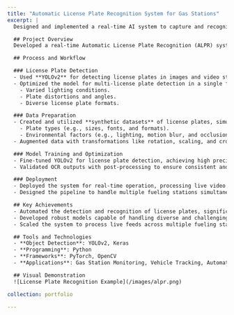 ```yaml
---
title: "Automatic License Plate Recognition System for Gas Stations"
excerpt: |
  Designed and implemented a real-time AI system to capture and recognize license plates of vehicles across fueling machines. Leveraged YOLOv2 for detection and OCR for text recognition, supported by synthetic datasets for robust performance in diverse conditions.

  ## Project Overview
  Developed a real-time Automatic License Plate Recognition (ALPR) system to monitor and identify vehicles at gas stations. The system captures license plates from live video feeds, rectifies distortions, and recognizes text for automated vehicle identification and monitoring.

  ## Process and Workflow

  ### License Plate Detection
  - Used **YOLOv2** for detecting license plates in images and video streams.
  - Optimized the model for multi-license plate detection in a single frame, accounting for:
    - Varied lighting conditions.
    - Plate distortions and angles.
    - Diverse license plate formats.

  ### Data Preparation
  - Created and utilized **synthetic datasets** of license plates, simulating variations in:
    - Plate types (e.g., sizes, fonts, and formats).
    - Environmental factors (e.g., lighting, motion blur, and occlusions).
  - Augmented data with transformations like rotation, scaling, and cropping to improve model robustness.

  ### Model Training and Optimization
  - Fine-tuned YOLOv2 for license plate detection, achieving high precision and recall.
  - Validated OCR outputs with post-processing to ensure consistent and formatted results.

  ### Deployment
  - Deployed the system for real-time operation, processing live video feeds from gas station cameras.
  - Designed the pipeline to handle multiple fueling stations simultaneously, automating vehicle identification and logging.

  ## Key Achievements
  - Automated the detection and recognition of license plates, significantly improving monitoring efficiency.
  - Developed robust models capable of handling diverse and challenging conditions.
  - Scaled the system to process live feeds across multiple fueling stations in real-time.

  ## Tools and Technologies
  - **Object Detection**: YOLOv2, Keras
  - **Programming**: Python
  - **Frameworks**: PyTorch, OpenCV
  - **Applications**: Gas Station Monitoring, Vehicle Tracking, Automation

  ## Visual Demonstration
  ![License Plate Recognition Example](/images/alpr.png)

collection: portfolio

---
```



